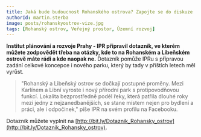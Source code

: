 ```yaml
---
title: Jaká bude budoucnost Rohanského ostrova? Zapojte se do diskuze
authorId: martin.sterba
image: posts/rohanskyostrov-vize.jpg
tags: [Rohanský ostrov, Veřejný prostor, Územní rozvoj]
---
```


**Institut plánování a rozvoje Prahy - IPR připravil dotazník, ve kterém můžete zodpovědět třeba na otázky, kde to na Rohanském a Libeňském ostrově máte rádi a kde naopak ne.** Dotazník pomůže IPRu s přípravou zadání celkové koncepce i nového parku, který by tady v příštích letech měl vyrůst. 

>"Rohanský a Libeňský ostrov se dočkají postupné proměny. Mezi Karlínem a Libní vyroste i nový přírodní park s protipovodňovou funkcí. Lokalita bezprostředně podél řeky, která patřila dlouhé roky mezi jedny z nejzanedbanějších, se stane místem nejen pro bydlení a práci, ale i odpočinek," píše IPR na svém profilu na Facebooku.

Dotazník můžete vyplnit na [http://bit.ly/Dotaznik_Rohansky_ostrov](http://bit.ly/Dotaznik_Rohansky_ostrov).
